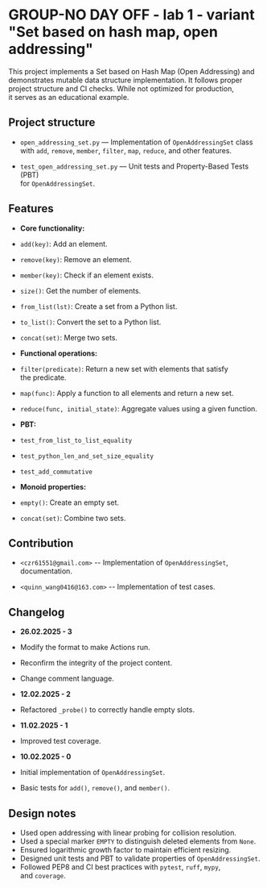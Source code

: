 # GROUP-NO DAY OFF - lab 1 - variant "Set based on hash map, open addressing"

This project implements a Set based on Hash Map (Open Addressing) and  
demonstrates mutable data structure implementation. It follows proper  
project structure and CI checks. While not optimized for production,  
it serves as an educational example.

## Project structure

- `open_addressing_set.py` — Implementation of `OpenAddressingSet` class  
  with `add`, `remove`, `member`, `filter`, `map`, `reduce`, and other features.

- `test_open_addressing_set.py` — Unit tests and Property-Based Tests (PBT)  
  for `OpenAddressingSet`.

## Features

- **Core functionality:**

- `add(key)`: Add an element.
- `remove(key)`: Remove an element.
- `member(key)`: Check if an element exists.
- `size()`: Get the number of elements.
- `from_list(lst)`: Create a set from a Python list.
- `to_list()`: Convert the set to a Python list.
- `concat(set)`: Merge two sets.

- **Functional operations:**

- `filter(predicate)`: Return a new set with elements that satisfy  
    the predicate.
- `map(func)`: Apply a function to all elements and return a new set.
- `reduce(func, initial_state)`: Aggregate values using a given function.

- **PBT:**
- `test_from_list_to_list_equality`
- `test_python_len_and_set_size_equality`
- `test_add_commutative`

- **Monoid properties:**

- `empty()`: Create an empty set.
- `concat(set)`: Combine two sets.

## Contribution

- `<czr61551@gmail.com>` -- Implementation of `OpenAddressingSet`,  
  documentation.

- `<quinn_wang0416@163.com>` -- Implementation of test cases.

## Changelog

- **26.02.2025 - 3**
- Modify the format to make Actions run.
- Reconfirm the integrity of the project content.
- Change comment language.
  
- **12.02.2025 - 2**
- Refactored `_probe()` to correctly handle empty slots.

- **11.02.2025 - 1**
- Improved test coverage.

- **10.02.2025 - 0**
- Initial implementation of `OpenAddressingSet`.
- Basic tests for `add()`, `remove()`, and `member()`.

## Design notes

- Used open addressing with linear probing for collision resolution.
- Used a special marker `EMPTY` to distinguish deleted elements from `None`.
- Ensured logarithmic growth factor to maintain efficient resizing.
- Designed unit tests and PBT to validate properties of `OpenAddressingSet`.
- Followed PEP8 and CI best practices with `pytest`, `ruff`, `mypy`,  
  and `coverage`.
